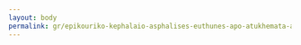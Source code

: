 ```yaml
---
layout: body
permalink: gr/epikouriko-kephalaio-asphalises-euthunes-apo-atukhemata-autokineton/
---
```



